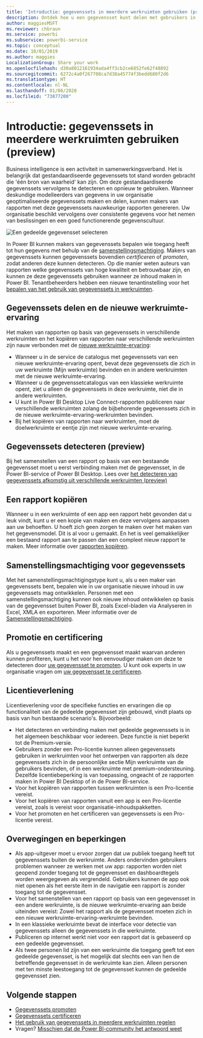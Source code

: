 ```yaml
---
title: 'Introductie: gegevenssets in meerdere werkruimten gebruiken (preview)'
description: Ontdek hoe u een gegevensset kunt delen met gebruikers in de hele organisatie. Daarna kunnen ze rapporten samenstellen op basis van uw gegevensset in hun eigen werkruimten.
author: maggiesMSFT
ms.reviewer: chbraun
ms.service: powerbi
ms.subservice: powerbi-service
ms.topic: conceptual
ms.date: 10/01/2019
ms.author: maggies
LocalizationGroup: Share your work
ms.openlocfilehash: d30a8012161934ada4ff3cb2ce6852fe62f48892
ms.sourcegitcommit: 6272c4a0f267708ca7d38a45774f3bedd680f2d6
ms.translationtype: HT
ms.contentlocale: nl-NL
ms.lasthandoff: 01/06/2020
ms.locfileid: "73877200"
---
```

# <a name="intro-to-datasets-across-workspaces-preview"></a>Introductie: gegevenssets in meerdere werkruimten gebruiken (preview)

Business intelligence is een activiteit in samenwerkingsverband. Het is belangrijk dat gestandaardiseerde gegevenssets tot stand worden gebracht die 'één bron van waarheid' kan zijn. Om deze gestandaardiseerde gegevenssets vervolgens te detecteren en opnieuw te gebruiken. Wanneer deskundige modelleerders van gegevens in uw organisatie geoptimaliseerde gegevenssets maken en delen, kunnen makers van rapporten met deze gegevenssets nauwkeurige rapporten genereren. Uw organisatie beschikt vervolgens over consistente gegevens voor het nemen van beslissingen en een goed functionerende gegevenscultuur.

![Een gedeelde gegevensset selecteren](media/service-datasets-across-workspaces/power-bi-select-shared-dataset.png)

In Power BI kunnen makers van gegevenssets bepalen wie toegang heeft tot hun gegevens met behulp van de [samenstellingsmachtiging](service-datasets-build-permissions.md). Makers van gegevenssets kunnen gegevenssets bovendien *certificeren* of *promoten*, zodat anderen deze kunnen detecteren. Op die manier weten auteurs van rapporten welke gegevenssets van hoge kwaliteit en betrouwbaar zijn, en kunnen ze deze gegevenssets gebruiken wanneer ze inhoud maken in Power BI. Tenantbeheerders hebben een nieuwe tenantinstelling voor het [bepalen van het gebruik van gegevenssets in werkruimten](service-datasets-admin-across-workspaces.md).

## <a name="dataset-sharing-and-the-new-workspace-experience"></a>Gegevenssets delen en de nieuwe werkruimte-ervaring

Het maken van rapporten op basis van gegevenssets in verschillende werkruimten en het kopiëren van rapporten naar verschillende werkruimten zijn nauw verbonden met de [nieuwe werkruimte-ervaring](service-create-the-new-workspaces.md):

- Wanneer u in de service de catalogus met gegevenssets van een nieuwe werkruimte-ervaring opent, bevat deze gegevenssets die zich in uw werkruimte (Mijn werkruimte) bevinden en in andere werkruimten met de nieuwe werkruimte-ervaring. 
- Wanneer u de gegevenssetcatalogus van een klassieke werkruimte opent, ziet u alleen de gegevenssets in deze werkruimte, niet die in andere werkruimten.
- U kunt in Power BI Desktop Live Connect-rapporten publiceren naar verschillende werkruimten zolang de bijbehorende gegevenssets zich in de nieuwe werkruimte-ervaring-werkruimten bevinden.
- Bij het kopiëren van rapporten naar werkruimten, moet de doelwerkruimte er eentje zijn met nieuwe werkruimte-ervaring.

## <a name="discover-datasets-preview"></a>Gegevenssets detecteren (preview)

Bij het samenstellen van een rapport op basis van een bestaande gegevensset moet u eerst verbinding maken met de gegevensset, in de Power BI-service of Power BI Desktop. Lees over [het detecteren van gegevenssets afkomstig uit verschillende werkruimten (preview)](service-datasets-discover-across-workspaces.md)

## <a name="copy-a-report"></a>Een rapport kopiëren

Wanneer u in een werkruimte of een app een rapport hebt gevonden dat u leuk vindt, kunt u er een kopie van maken en deze vervolgens aanpassen aan uw behoeften. U hoeft zich geen zorgen te maken over het maken van het gegevensmodel. Dit is al voor u gemaakt. En het is veel gemakkelijker een bestaand rapport aan te passen dan een compleet nieuw rapport te maken. Meer informatie over [rapporten kopiëren](service-datasets-copy-reports.md).

## <a name="build-permission-for-datasets"></a>Samenstellingsmachtiging voor gegevenssets

Met het samenstellingsmachtigingstype kunt u, als u een maker van gegevenssets bent, bepalen wie in uw organisatie nieuwe inhoud in uw gegevenssets mag ontwikkelen. Personen met een samenstellingsmachtiging kunnen ook nieuwe inhoud ontwikkelen op basis van de gegevensset buiten Power BI, zoals Excel-bladen via Analyseren in Excel, XMLA en exporteren. Meer informatie over de [Samenstellingsmachtiging](service-datasets-build-permissions.md).

## <a name="promotion-and-certification"></a>Promotie en certificering

Als u gegevenssets maakt en een gegevensset maakt waarvan anderen kunnen profiteren, kunt u het voor hen eenvoudiger maken om deze te detecteren door [uw gegevensset te promoten](service-datasets-promote.md). U kunt ook experts in uw organisatie vragen om [uw gegevensset te certificeren](service-datasets-certify.md).

## <a name="licensing"></a>Licentieverlening

Licentieverlening voor de specifieke functies en ervaringen die op functionaliteit van de gedeelde gegevensset zijn gebouwd, vindt plaats op basis van hun bestaande scenario's. Bijvoorbeeld:

- Het detecteren en verbinding maken met gedeelde gegevenssets is in het algemeen beschikbaar voor iedereen. Deze functie is niet beperkt tot de Premium-versie.
- Gebruikers zonder een Pro-licentie kunnen alleen gegevenssets gebruiken in werkruimten voor het ontwerpen van rapporten als deze gegevenssets zich in de persoonlijke sectie Mijn werkruimte van de gebruikers bevinden, of in een werkruimte met premium-ondersteuning. Dezelfde licentiebeperking is van toepassing, ongeacht of ze rapporten maken in Power BI Desktop of in de Power BI-service.
- Voor het kopiëren van rapporten tussen werkruimten is een Pro-licentie vereist.
- Voor het kopiëren van rapporten vanuit een app is een Pro-licentie vereist, zoals is vereist voor organisatie-inhoudspakketten.
- Voor het promoten en het certificeren van gegevenssets is een Pro-licentie vereist.

## <a name="considerations-and-limitations"></a>Overwegingen en beperkingen

- Als app-uitgever moet u ervoor zorgen dat uw publiek toegang heeft tot gegevenssets buiten de werkruimte. Anders ondervinden gebruikers problemen wanneer ze werken met uw app: rapporten worden niet geopend zonder toegang tot de gegevensset en dashboardtegels worden weergegeven als vergrendeld. Gebruikers kunnen de app ook niet openen als het eerste item in de navigatie een rapport is zonder toegang tot de gegevensset.
- Voor het samenstellen van een rapport op basis van een gegevensset in een andere werkruimte, is de nieuwe werkruimte-ervaring aan beide uiteinden vereist: Zowel het rapport als de gegevensset moeten zich in een nieuwe werkruimte-ervaring-werkruimte bevinden.
- In een klassieke werkruimte bevat de interface voor detectie van gegevenssets alleen de gegevenssets in die werkruimte.
- Publiceren op internet werkt niet voor een rapport dat is gebaseerd op een gedeelde gegevensset.
- Als twee personen lid zijn van een werkruimte die toegang geeft tot een gedeelde gegevensset, is het mogelijk dat slechts een van hen de betreffende gegevensset in de werkruimte kan zien. Alleen personen met ten minste leestoegang tot de gegevensset kunnen de gedeelde gegevensset zien. 

## <a name="next-steps"></a>Volgende stappen

- [Gegevenssets promoten](service-datasets-promote.md)
- [Gegevenssets certificeren](service-datasets-certify.md)
- [Het gebruik van gegevenssets in meerdere werkruimten regelen](service-datasets-admin-across-workspaces.md)
- Vragen? [Misschien dat de Power BI-community het antwoord weet](https://community.powerbi.com/)

